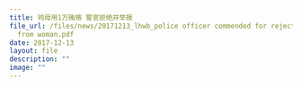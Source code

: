 ```yaml
---
title: 鸨母用1万贿赂 警官拒绝并举报
file_url: /files/news/20171213_lhwb_police officer commended for rejecting bribe
  from woman.pdf
date: 2017-12-13
layout: file
description: ""
image: ""
---
```

